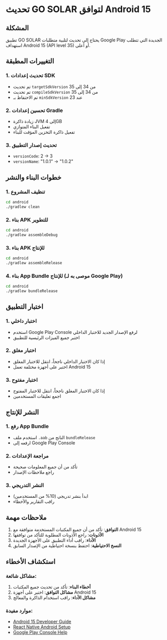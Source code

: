 # تحديث GO SOLAR لتوافق Android 15

## المشكلة

تطبيق GO SOLAR يحتاج إلى تحديث لتلبية متطلبات Google Play الجديدة التي تتطلب استهداف Android 15 (API level 35) أو أعلى.

## التغييرات المطبقة

### 1. تحديث إعدادات SDK

- تم تحديث `targetSdkVersion` من 34 إلى 35
- تم تحديث `compileSdkVersion` من 34 إلى 35
- تم الاحتفاظ بـ `minSdkVersion` عند 23

### 2. تحسين إعدادات Gradle

- زيادة ذاكرة JVM إلى 4GB
- تفعيل البناء المتوازي
- تفعيل ذاكرة التخزين المؤقت للبناء

### 3. تحديث إصدار التطبيق

- `versionCode`: 2 → 3
- `versionName`: "1.0.1" → "1.0.2"

## خطوات البناء والنشر

### 1. تنظيف المشروع

```bash
cd android
./gradlew clean
```

### 2. بناء APK للتطوير

```bash
cd android
./gradlew assembleDebug
```

### 3. بناء APK للإنتاج

```bash
cd android
./gradlew assembleRelease
```

### 4. بناء App Bundle للإنتاج (موصى به لـ Google Play)

```bash
cd android
./gradlew bundleRelease
```

## اختبار التطبيق

### 1. اختبار داخلي

- استخدم Google Play Console لرفع الإصدار الجديد للاختبار الداخلي
- اختبر جميع الميزات الرئيسية للتطبيق

### 2. اختبار مغلق

- إذا كان الاختبار الداخلي ناجحاً، انتقل للاختبار المغلق
- اختبر على أجهزة مختلفة تعمل Android 15

### 3. اختبار مفتوح

- إذا كان الاختبار المغلق ناجحاً، انتقل للاختبار المفتوح
- اجمع تعليقات المستخدمين

## النشر للإنتاج

### 1. رفع App Bundle

- استخدم ملف `.aab` الناتج من `bundleRelease`
- ارفعه إلى Google Play Console

### 2. مراجعة الإعدادات

- تأكد من أن جميع المعلومات صحيحة
- راجع ملاحظات الإصدار

### 3. النشر التدريجي

- ابدأ بنشر تدريجي (10% من المستخدمين)
- راقب التقارير والأخطاء

## ملاحظات مهمة

1. **التوافق**: تأكد من أن جميع المكتبات المستخدمة متوافقة مع Android 15
2. **الأذونات**: راجع الأذونات المطلوبة للتأكد من توافقها
3. **الأداء**: راقب أداء التطبيق على الأجهزة الجديدة
4. **النسخ الاحتياطية**: احتفظ بنسخة احتياطية من الإصدار السابق

## استكشاف الأخطاء

### مشاكل شائعة:

1. **أخطاء البناء**: تأكد من تحديث جميع المكتبات
2. **مشاكل التوافق**: اختبر على أجهزة Android 15
3. **مشاكل الأداء**: راقب استخدام الذاكرة والمعالج

### موارد مفيدة:

- [Android 15 Developer Guide](https://developer.android.com/about/versions/15)
- [React Native Android Setup](https://reactnative.dev/docs/environment-setup)
- [Google Play Console Help](https://support.google.com/googleplay/android-developer)
